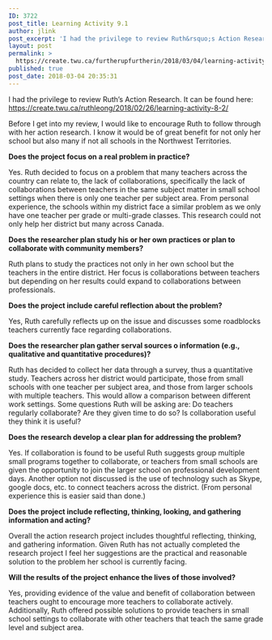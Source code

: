 ```yaml
---
ID: 3722
post_title: Learning Activity 9.1
author: jlink
post_excerpt: 'I had the privilege to review Ruth&rsquo;s Action Research. It can be found here: https://create.twu.ca/ruthleong/2018/02/26/learning-activity-8-2/ Before I get into my review, I would like to encourage Ruth to follow through with her action research. I know it would be of great benefit for not only her school but also many if not all schools in &hellip; <p><a href="https://create.twu.ca/furtherupfurtherin/2018/03/04/learning-activity-9-1/">Continue reading<span> "Learning Activity 9.1"</span></a></p>'
layout: post
permalink: >
  https://create.twu.ca/furtherupfurtherin/2018/03/04/learning-activity-9-1/
published: true
post_date: 2018-03-04 20:35:31
---
```

I had the privilege to review Ruth&#8217;s Action Research. It can be found here: https://create.twu.ca/ruthleong/2018/02/26/learning-activity-8-2/

Before I get into my review, I would like to encourage Ruth to follow through with her action research. I know it would be of great benefit for not only her school but also many if not all schools in the Northwest Territories.

<strong>Does the project focus on a real problem in practice?</strong>

Yes. Ruth decided to focus on a problem that many teachers across the country can relate to, the lack of collaborations, specifically the lack of collaborations between teachers in the same subject matter in small school settings when there is only one teacher per subject area. From personal experience, the schools within my district face a similar problem as we only have one teacher per grade or multi-grade classes. This research could not only help her district but many across Canada.

<strong>Does the researcher plan study his or her own practices or plan to collaborate with community members?</strong>

Ruth plans to study the practices not only in her own school but the teachers in the entire district. Her focus is collaborations between teachers but depending on her results could expand to collaborations between professionals.

<strong>Does the project include careful reflection about the problem?</strong>

Yes, Ruth carefully reflects up on the issue and discusses some roadblocks teachers currently face regarding collaborations.

<strong>Does the researcher plan gather serval sources o information (e.g., qualitative and quantitative procedures)?</strong>

Ruth has decided to collect her data through a survey, thus a quantitative study. Teachers across her district would participate, those from small schools with one teacher per subject area, and those from larger schools with multiple teachers. This would allow a comparison between different work settings. Some questions Ruth will be asking are: Do teachers regularly collaborate? Are they given time to do so? Is collaboration useful they think it is useful?

<strong>Does the research develop a clear plan for addressing the problem?</strong>

Yes. If collaboration is found to be useful Ruth suggests group multiple small programs together to collaborate, or teachers from small schools are given the opportunity to join the larger school on professional development days. Another option not discussed is the use of technology such as Skype, google docs, etc. to connect teachers across the district. (From personal experience this is easier said than done.)

<strong>Does the project include reflecting, thinking, looking, and gathering information and acting?</strong>

Overall the action research project includes thoughtful reflecting, thinking, and gathering information. Given Ruth has not actually completed the research project I feel her suggestions are the practical and reasonable solution to the problem her school is currently facing.

<strong>Will the results of the project enhance the lives of those involved?</strong>

Yes, providing evidence of the value and benefit of collaboration between teachers ought to encourage more teachers to collaborate actively. Additionally, Ruth offered possible solutions to provide teachers in small school settings to collaborate with other teachers that teach the same grade level and subject area.